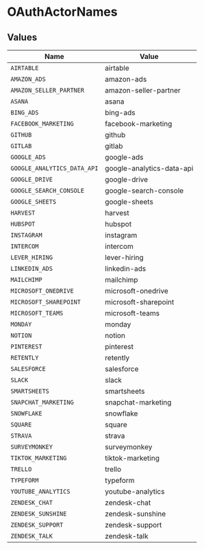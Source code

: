 # OAuthActorNames


## Values

| Name                        | Value                       |
| --------------------------- | --------------------------- |
| `AIRTABLE`                  | airtable                    |
| `AMAZON_ADS`                | amazon-ads                  |
| `AMAZON_SELLER_PARTNER`     | amazon-seller-partner       |
| `ASANA`                     | asana                       |
| `BING_ADS`                  | bing-ads                    |
| `FACEBOOK_MARKETING`        | facebook-marketing          |
| `GITHUB`                    | github                      |
| `GITLAB`                    | gitlab                      |
| `GOOGLE_ADS`                | google-ads                  |
| `GOOGLE_ANALYTICS_DATA_API` | google-analytics-data-api   |
| `GOOGLE_DRIVE`              | google-drive                |
| `GOOGLE_SEARCH_CONSOLE`     | google-search-console       |
| `GOOGLE_SHEETS`             | google-sheets               |
| `HARVEST`                   | harvest                     |
| `HUBSPOT`                   | hubspot                     |
| `INSTAGRAM`                 | instagram                   |
| `INTERCOM`                  | intercom                    |
| `LEVER_HIRING`              | lever-hiring                |
| `LINKEDIN_ADS`              | linkedin-ads                |
| `MAILCHIMP`                 | mailchimp                   |
| `MICROSOFT_ONEDRIVE`        | microsoft-onedrive          |
| `MICROSOFT_SHAREPOINT`      | microsoft-sharepoint        |
| `MICROSOFT_TEAMS`           | microsoft-teams             |
| `MONDAY`                    | monday                      |
| `NOTION`                    | notion                      |
| `PINTEREST`                 | pinterest                   |
| `RETENTLY`                  | retently                    |
| `SALESFORCE`                | salesforce                  |
| `SLACK`                     | slack                       |
| `SMARTSHEETS`               | smartsheets                 |
| `SNAPCHAT_MARKETING`        | snapchat-marketing          |
| `SNOWFLAKE`                 | snowflake                   |
| `SQUARE`                    | square                      |
| `STRAVA`                    | strava                      |
| `SURVEYMONKEY`              | surveymonkey                |
| `TIKTOK_MARKETING`          | tiktok-marketing            |
| `TRELLO`                    | trello                      |
| `TYPEFORM`                  | typeform                    |
| `YOUTUBE_ANALYTICS`         | youtube-analytics           |
| `ZENDESK_CHAT`              | zendesk-chat                |
| `ZENDESK_SUNSHINE`          | zendesk-sunshine            |
| `ZENDESK_SUPPORT`           | zendesk-support             |
| `ZENDESK_TALK`              | zendesk-talk                |